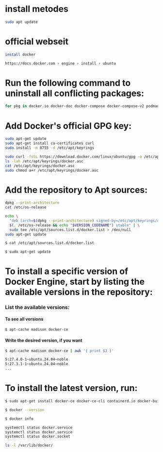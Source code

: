 # install metodes
  
```bash 
sudo apt update
```
# official webseit 
```bash
install docker
```
```bash
https://docs.docker.com › engine › install › ubuntu
```
# Run the following command to uninstall all conflicting packages:
```bash
for pkg in docker.io docker-doc docker-compose docker-compose-v2 podman-docker containerd runc; do sudo apt-get remove $pkg; done
```
# Add Docker's official GPG key:
```bash
sudo apt-get update
sudo apt-get install ca-certificates curl
sudo install -m 0755 -d /etc/apt/keyrings
```
```bash
sudo curl -fsSL https://download.docker.com/linux/ubuntu/gpg -o /etc/apt/keyrings/docker.asc
ls -lah /etc/apt/keyrings/docker.asc
cat /etc/apt/keyrings/docker.asc
sudo chmod a+r /etc/apt/keyrings/docker.asc
```
# Add the repository to Apt sources:
```bash
dpkg --print-architecture
cat /etc/os-release
```
```bash
echo \
  "deb [arch=$(dpkg --print-architecture) signed-by=/etc/apt/keyrings/docker.asc] https://download.docker.com/linux/ubuntu \
  $(. /etc/os-release && echo "$VERSION_CODENAME") stable" | \
  sudo tee /etc/apt/sources.list.d/docker.list > /dev/null
sudo apt-get update
```
```bash
$ cat /etc/apt/sources.list.d/docker.list
```
```bash
$ sudo apt-get update
```
# To install a specific version of Docker Engine, start by listing the available versions in the repository:
### List the available versions:
#### To see all versions
```bash
$ apt-cache madison docker-ce 
```
#### Write the desired version, if you want
```bash
$ apt-cache madison docker-ce | awk '{ print $3 }'

5:27.4.0-1~ubuntu.24.04~noble
5:27.3.1-1~ubuntu.24.04~noble
...
```
# To install the latest version, run:
```bash
$ sudo apt-get install docker-ce docker-ce-cli containerd.io docker-buildx-plugin docker-compose-plugin
```
```bash
$ docker --version
```
```bash
$ docker info
```
```bash
systemctl status docker.service
systemctl status docker.service
systemctl status docker.socket
```
```bash
ls -l /var/lib/docker/
```
